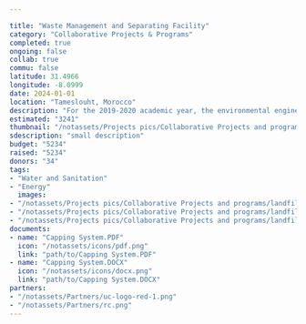 ```yaml
---

title: "Waste Management and Separating Facility"
category: "Collaborative Projects & Programs"
completed: true
ongoing: false
collab: true
commu: false
latitude: 31.4966
longitude: -8.0999
date: 2024-01-01
location: "Tameslouht, Morocco"
description: "For the 2019-2020 academic year, the environmental engineering students are designing a landfill and waste management facility in Tameslouht. The report and designs produced will be used to support waste separation and reuse by utilizing the solid waste data gathered by Eastman during his Fulbright research."
estimated: "3241"
thumbnail: "/notassets/Projects pics/Collaborative Projects and programs/landfill/pic1.webp"
sdescription: "small description"
budget: "5234"
raised: "5234"
donors: "34"
tags:
- "Water and Sanitation"
- "Energy"
  images:
- "/notassets/Projects pics/Collaborative Projects and programs/landfill/pic1.webp"
- "/notassets/Projects pics/Collaborative Projects and programs/landfill/pic2.webp"
- "/notassets/Projects pics/Collaborative Projects and programs/landfill/pic3.webp"
documents:
- name: "Capping System.PDF"
  icon: "/notassets/icons/pdf.png"
  link: "path/to/Capping System.PDF"
- name: "Capping System.DOCX"
  icon: "/notassets/icons/docx.png"
  link: "path/to/Capping System.DOCX"
partners:
- "/notassets/Partners/uc-logo-red-1.png"
- "/notassets/Partners/rc.png"
---
```

